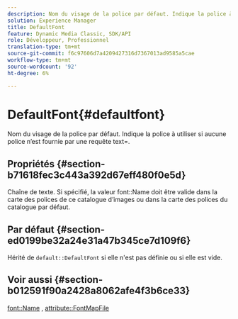 ```yaml
---
description: Nom du visage de la police par défaut. Indique la police à utiliser si aucune police n’est fournie par une requête text=.
solution: Experience Manager
title: DefaultFont
feature: Dynamic Media Classic, SDK/API
role: Développeur, Professionnel
translation-type: tm+mt
source-git-commit: f6c97606d7a4209427316d7367013ad9585a5cae
workflow-type: tm+mt
source-wordcount: '92'
ht-degree: 6%

---
```



# DefaultFont{#defaultfont}

Nom du visage de la police par défaut. Indique la police à utiliser si aucune police n’est fournie par une requête text=.

## Propriétés {#section-b71618fec3c443a392d67eff480f0e5d}

Chaîne de texte. Si spécifié, la valeur font::Name doit être valide dans la carte des polices de ce catalogue d’images ou dans la carte des polices du catalogue par défaut.

## Par défaut {#section-ed0199be32a24e31a47b345ce7d109f6}

Hérité de `default::DefaultFont` si elle n&#39;est pas définie ou si elle est vide.

## Voir aussi {#section-b012591f90a2428a8062afe4f3b6ce33}

[font::Name](../../../../../is-api/image-catalog/image-serving-api-ref/c-image-catalog-reference/c-font-map-reference/r-name-font.md#reference-c55889877dc54aabb60734dcde86ee76) ,  [attribute::FontMapFile](../../../../../is-api/image-catalog/image-serving-api-ref/c-image-catalog-reference/c-attributes-reference/r-fontmapfile.md#reference-22e077d4595b45b6a6e549b8499ecb76)
